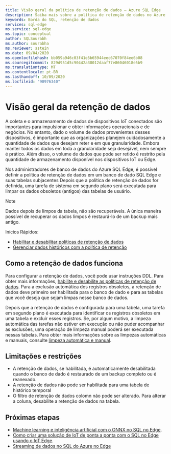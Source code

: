 ```yaml
---
title: Visão geral da política de retenção de dados – Azure SQL Edge
description: Saiba mais sobre a política de retenção de dados no Azure SQL Edge
keywords: Borda do SQL, retenção de dados
services: sql-edge
ms.service: sql-edge
ms.topic: conceptual
author: SQLSourabh
ms.author: sourabha
ms.reviewer: sstein
ms.date: 09/04/2020
ms.openlocfilehash: bb059a946c03f41e5b65944eec67070f84ee6b08
ms.sourcegitcommit: 829d951d5c90442a38012daaf77e86046018e5b9
ms.translationtype: MT
ms.contentlocale: pt-BR
ms.lasthandoff: 10/09/2020
ms.locfileid: "90976340"
---
```

# <a name="data-retention-overview"></a>Visão geral da retenção de dados

A coleta e o armazenamento de dados de dispositivos IoT conectados são importantes para impulsionar e obter informações operacionais e de negócios. No entanto, dado o volume de dados provenientes desses dispositivos, é importante que as organizações planejem cuidadosamente a quantidade de dados que desejam reter e em que granularidade. Embora manter todos os dados em toda a granularidade seja desejável, nem sempre é prático. Além disso, o volume de dados que pode ser retido é restrito pela quantidade de armazenamento disponível nos dispositivos IoT ou Edge. 

Nos administradores de banco de dados do Azure SQL Edge, é possível definir a política de retenção de dados em um banco de dado SQL Edge e suas tabelas subjacentes Depois que a política de retenção de dados for definida, uma tarefa de sistema em segundo plano será executada para limpar os dados obsoletos (antigos) das tabelas de usuário. 

> [!Note]
> Dados depois de limpos da tabela, não são recuperáveis. A única maneira possível de recuperar os dados limpos é restaurá-lo de um backup mais antigo.

Inícios Rápidos:

- [Habilitar e desabilitar políticas de retenção de dados](data-retention-enable-disable.md)
- [Gerenciar dados históricos com a política de retenção](data-retention-cleanup.md)

## <a name="how-data-retention-works"></a>Como a retenção de dados funciona

Para configurar a retenção de dados, você pode usar instruções DDL. Para obter mais informações, [habilite e desabilite as políticas de retenção de dados](data-retention-enable-disable.md). Para a exclusão automática dos registros obsoletos, a retenção de dados deve primeiro ser habilitada para o banco de dado e para as tabelas que você deseja que sejam limpas nesse banco de dados. 

Depois que a retenção de dados é configurada para uma tabela, uma tarefa em segundo plano é executada para identificar os registros obsoletos em uma tabela e excluir esses registros. Se, por algum motivo, a limpeza automática das tarefas não estiver em execução ou não puder acompanhar as exclusões, uma operação de limpeza manual poderá ser executada nessas tabelas. Para obter mais informações sobre as limpezas automáticas e manuais, consulte [limpeza automática e manual](data-retention-cleanup.md).

## <a name="limitations-and-restrictions"></a>Limitações e restrições

- A retenção de dados, se habilitada, é automaticamente desabilitada quando o banco de dado é restaurado de um backup completo ou é reanexado. 
- A retenção de dados não pode ser habilitada para uma tabela de histórico temporal
- O filtro de retenção de dados colomn não pode ser alterado. Para alterar a coluna, desabilite a retenção de dados na tabela.  

## <a name="next-steps"></a>Próximas etapas

- [Machine learning e inteligência artificial com o ONNX no SQL no Edge](onnx-overview.md).
- [Como criar uma solução de IoT de ponta a ponta com o SQL no Edge usando o IoT Edge](tutorial-deploy-azure-resources.md).
- [Streaming de dados no SQL do Azure no Edge](stream-data.md)
